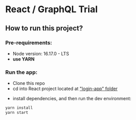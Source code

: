 # React / GraphQL Trial

## How to run this project?

### Pre-requirements:
* Node version: 16.17.0 - LTS
* **use YARN**

### Run the app:

* Clone this repo
* cd into React project located at ["login-app" folder](https://github.com/sugaith/graphql-apollo-react/tree/main/login-app)
- install dependencies, and then run the dev environment:
```bash
yarn install
yarn start
```

